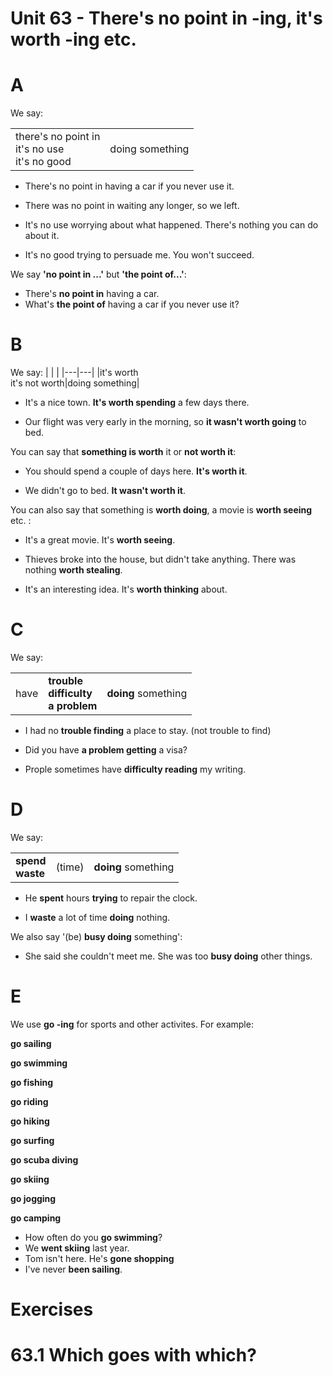 # Unit 63 - There's no point in -ing, it's worth -ing etc.

# A
We say:

| | |
|------|------|
| there's no point in<br>it's no use<br>it's no good | doing something |

- There's no point in having a car if you never use it.

- There was no point in waiting any longer, so we left.
- It's no use worrying about what happened. There's nothing you can do about it.
- It's no good trying to persuade me. You won't succeed.

We say **'no point in ...'** but **'the point of...'**:
- There's **no point in** having a car.
- What's **the point of** having a car if you never use it?

# B

We say: 
| | |
|---|---|
|it's worth <br> it's not worth|doing something|

- It's a nice town. **It's worth spending** a few days there.

- Our flight was very early in the morning, so **it wasn't worth going** to bed. 

You can say that **something is worth** it  or **not worth it**:

- You should spend a couple of days here. **It's worth it**.

- We didn't go to bed. **It wasn't worth it**.

You can also say that something is **worth doing**, a movie is **worth seeing** etc. :

- It's a great movie. It's **worth seeing**.

- Thieves broke into the house, but didn't take anything. There was nothing **worth stealing**.

- It's an interesting idea. It's **worth thinking** about.

# C

We say:

| | | |
|---|---|---|
|have| **trouble** <br> **difficulty** <br> **a problem**| **doing** something|

- I had no **trouble finding** a place to stay. (not trouble to find)

- Did you have **a problem getting** a visa?

- Prople sometimes have **difficulty reading** my writing.

# D

We say:

| | | |
|---|---|---|
|**spend** <br> **waste**|(time)|**doing** something|

- He **spent** hours **trying** to repair the clock.

- I **waste** a lot of time **doing** nothing.

We also say '(be) **busy doing** something':
- She said she couldn't meet me. She was too **busy doing** other things.

# E

We use **go -ing** for sports and other activites. For example:

**go sailing**

**go swimming**

**go fishing** 

**go riding**

**go hiking**

**go surfing**

**go scuba diving**

**go skiing**

**go jogging**

**go camping**

- How often do you **go swimming**?
- We **went skiing** last year.
- Tom isn't here. He's **gone shopping**
- I've never **been sailing**.

# Exercises

# 63.1 Which goes with which?